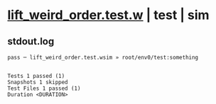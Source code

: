 # [lift_weird_order.test.w](../../../../../examples/tests/valid/lift_weird_order.test.w) | test | sim

## stdout.log
```log
pass ─ lift_weird_order.test.wsim » root/env0/test:something
 
 
Tests 1 passed (1)
Snapshots 1 skipped
Test Files 1 passed (1)
Duration <DURATION>
```

